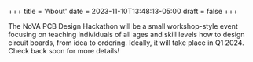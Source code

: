 +++
title = 'About'
date = 2023-11-10T13:48:13-05:00
draft = false 
+++

The NoVA PCB Design Hackathon will be a small workshop-style event focusing on
teaching individuals of all ages and skill levels how to design circuit boards,
from idea to ordering. Ideally, it will take place in Q1 2024. Check back soon
for more details!
